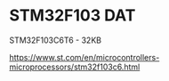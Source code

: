 
# STM32F103 DAT

STM32F103C6T6 - 32KB

https://www.st.com/en/microcontrollers-microprocessors/stm32f103c6.html